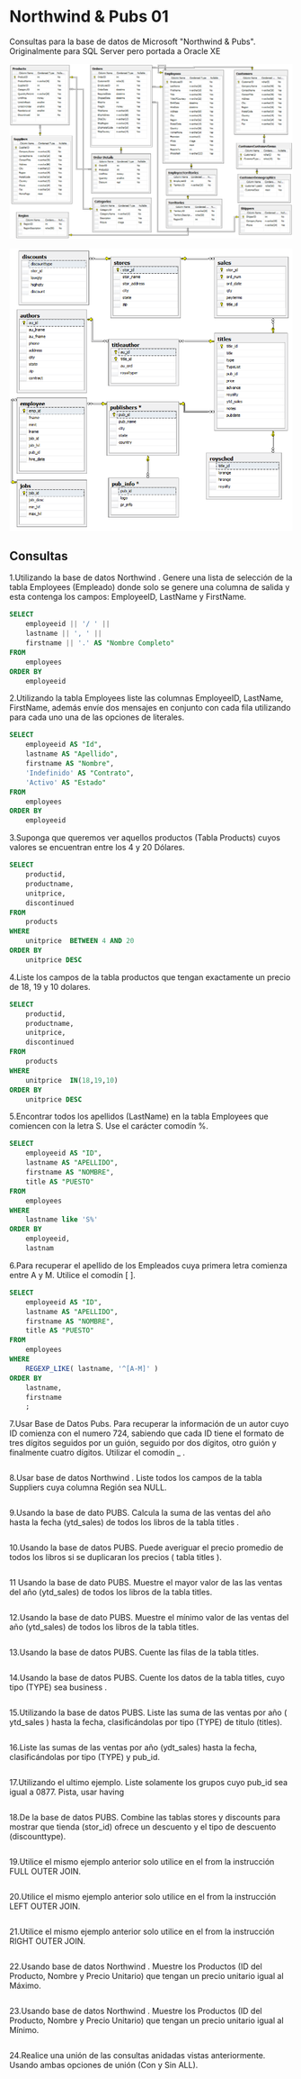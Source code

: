 # Northwind & Pubs 01

Consultas para la base de datos de Microsoft "Northwind & Pubs". Originalmente para SQL Server pero portada a Oracle XE

[![Diagrama ER de BD Northwind](./images/northwind_er.png "Nothwind E-R")](https://github.com/Microsoft/sql-server-samples/tree/master/samples/databases/northwind-pubs)

[![Diagrama ER de BD Pubs](./images/pubs_er.png "Pubs E-R")](https://github.com/Microsoft/sql-server-samples/tree/master/samples/databases/northwind-pubs)
 	      
## Consultas   
       
   1.Utilizando la base de datos Northwind . Genere una lista de selección de la tabla Employees (Empleado) donde solo se genere una columna de salida y esta contenga los campos: EmployeeID, LastName y FirstName.
   
```sql
SELECT
    employeeid || '/ ' ||
    lastname || ', ' ||
    firstname || '.' AS "Nombre Completo"
FROM
    employees
ORDER BY
    employeeid
```

2.Utilizando la tabla Employees liste las columnas EmployeeID, LastName, FirstName, además envíe dos mensajes en conjunto con cada fila utilizando para cada uno una de las opciones de literales. 

```sql
SELECT
    employeeid AS "Id",
    lastname AS "Apellido",
    firstname AS "Nombre",
    'Indefinido' AS "Contrato",
    'Activo' AS "Estado"
FROM
    employees
ORDER BY
    employeeid
```

   3.Suponga que queremos ver aquellos productos (Tabla Products) cuyos valores se encuentran entre los 4 y 20 Dólares. 

```sql
SELECT
    productid,
    productname,
    unitprice,
    discontinued
FROM
    products
WHERE
    unitprice  BETWEEN 4 AND 20
ORDER BY
    unitprice DESC
```

   4.Liste los campos de la tabla productos que tengan exactamente un precio de 18, 19 y 10 dolares. 

```sql
SELECT
    productid,
    productname,
    unitprice,
    discontinued
FROM
    products
WHERE
    unitprice  IN(18,19,10)
ORDER BY
    unitprice DESC
```

   5.Encontrar todos los apellidos (LastName) en la tabla Employees que comiencen con la letra S. Use el carácter comodín %. 
   
```sql
SELECT
    employeeid AS "ID",
    lastname AS "APELLIDO",
    firstname AS "NOMBRE",
    title AS "PUESTO"    
FROM
    employees
WHERE
    lastname like 'S%'
ORDER BY
    employeeid,
    lastnam
```

   6.Para recuperar el apellido de los Empleados cuya primera letra comienza entre A y M. Utilice el comodín [ ].

```sql
SELECT
    employeeid AS "ID",
    lastname AS "APELLIDO",
    firstname AS "NOMBRE",
    title AS "PUESTO"    
FROM
    employees
WHERE
    REGEXP_LIKE( lastname, '^[A-M]' )
ORDER BY
    lastname,
    firstname
    ;
```

   7.Usar Base de Datos Pubs. Para recuperar la información de un autor cuyo ID comienza con el numero 724, sabiendo que cada ID tiene el formato de tres dígitos seguidos por un guión, seguido por dos dígitos, otro guión y finalmente cuatro dígitos. Utilizar el comodín _ .

```sql

```

   8.Usar base de datos Northwind . Liste todos los campos de la tabla Suppliers cuya columna Región sea NULL. 

```sql

```

   9.Usando la base de dato PUBS. Calcula la suma de las ventas del año hasta la fecha (ytd_sales) de todos los libros de la tabla titles . 

```sql

```

   10.Usando la base de datos PUBS. Puede averiguar el precio promedio de todos los libros si se duplicaran los precios ( tabla titles ). 

```sql

```

   11 Usando la base de dato PUBS. Muestre el mayor valor de las las ventas del año (ytd_sales) de todos los libros de la tabla titles. 

```sql

```

   12.Usando la base de dato PUBS. Muestre el mínimo valor de las ventas del año (ytd_sales) de todos los libros de la tabla titles. 

```sql

```

   13.Usando la base de datos PUBS. Cuente las filas de la tabla titles. 

```sql

```

   14.Usando la base de datos PUBS. Cuente los datos de la tabla titles, cuyo tipo (TYPE) sea business . 

```sql

```

   15.Utilizando la base de datos PUBS. Liste las suma de las ventas por año ( ytd_sales ) hasta la fecha, clasificándolas por tipo (TYPE) de titulo (titles). 

```sql

```

   16.Liste las sumas de las ventas por año (ydt_sales) hasta la fecha, clasificándolas por tipo (TYPE) y pub_id.

```sql

```

   17.Utilizando el ultimo ejemplo. Liste solamente los grupos cuyo pub_id sea igual a 0877. Pista, usar having

```sql

```

   18.De la base de datos PUBS. Combine las tablas stores y discounts para mostrar que tienda (stor_id) ofrece un descuento y el tipo de descuento (discounttype).

```sql

```

   19.Utilice el mismo ejemplo anterior solo utilice en el from la instrucción FULL OUTER JOIN. 

```sql

```

   20.Utilice el mismo ejemplo anterior solo utilice en el from la instrucción LEFT OUTER JOIN. 

```sql

```

   21.Utilice el mismo ejemplo anterior solo utilice en el from la instrucción RIGHT OUTER JOIN. 

```sql

```

   22.Usando base de datos Northwind . Muestre los Productos (ID del Producto, Nombre y Precio Unitario) que tengan un precio unitario igual al Máximo. 

```sql

```

   23.Usando base de datos Northwind . Muestre los Productos (ID del Producto, Nombre y Precio Unitario) que tengan un precio unitario igual al Mínimo. 

```sql

```

   24.Realice una unión de las consultas anidadas vistas anteriormente. Usando ambas opciones de unión (Con y Sin ALL).
  
```sql

```
